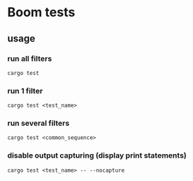 # Boom tests

## usage

### run all filters
`cargo test`

### run 1 filter
`cargo test <test_name>`

### run several filters
`cargo test <common_sequence>`

### disable output capturing (display print statements)
`cargo test <test_name> -- --nocapture`
